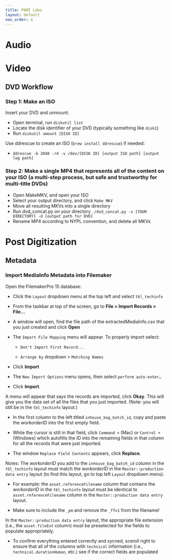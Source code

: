 ```yaml
---
title: PAMI Labs
layout: default
nav_order: 4
---
```


# Audio
# Video

## DVD Workflow

### Step 1: Make an ISO

Insert your DVD and unmount:
  * Open terminal, run `diskutil list`
  * Locate the disk identifier of your DVD (typically something like `disk1`)
  * Run `diskutil umount [DISK ID]`

Use ddrescue to create an ISO (`brew install ddrescue`) if needed:
  *  `ddrescue -b 2048 -r4 -v /dev/[DISK ID] [output ISO path] [output log
path]`

### Step 2: Make a single MP4 that represents all of the content on your ISO (a multi-step process, but safe and trustworthy for multi-title DVDs)
  * Open MakeMKV, and open your ISO
  * Select your output directory, and click `Make MKV`
  * Move all resulting MKVs into a single directory
  * Run dvd_concat.py on your directory `./dvd_concat.py -s [YOUR DIRECTORY] -d [output path for DVD]`
  * Rename MP4 according to NYPL convention, and delete all MKVs

# Post Digitization

## Metadata

### Import MediaInfo Metadata into Filemaker

Open the FilemakerPro 15 database:

  * Click the `Layout` dropdown menu at the top left and select `tbl_techinfo`

  * From the taskbar at top of the screen, go to **File > Import Records > File...**
  
  * A window will open, find the file path of the extractedMediaInfo.csv that you just created and click **Open**

  * The `Import File Mapping` menu will appear. To properly import select:

    * `Don't Import First Record...`

    * `Arrange by` dropdown > `Matching Names`

  * Click  **Import**

  * The `New Import Options` menu opens, then select `perform auto-enter…`

  * Click  **Import**.

A menu will appear that says the records are imported, click **Okay**. This will give you the data set of all the files that you just imported. (Note: you will still be in the `tbl_techinfo` layout.)

  * In the first column to the left titled `inhouse_bag_batch_id`, copy and paste the _workorderID_ into the first empty field.

  * While the cursor is still in that field, click `Command +` (Mac) or `Control +` (Windows) which autofills the ID into the remaining fields in that column for all the records that were just imported.

  * The window `Replace Field Contents` appears, click **Replace**.

Notes: The _workorderID_ you add to the `inhouse_bag_batch_id` column in the `tbl_techinfo` layout must match the _workorderID_ in the `Master::production data entry` layout (to find this layout, go to top left `Layout` dropdown menu).

  * For example: the `asset.referenceFilename` column that contains the _workorderID_ in the `tbl_techinfo` layout must be identical to `asset.referenceFilename` column in the `Master::production data entry` layout.

  * Make sure to include the `_pm` and remove the `_ffv1` from the filename!

In the `Master::production data entry` layout, the appropriate file extension (i.e., the `asset.fileExt` column) must be preselected for the fields to populate appropriately.

  * To confirm everything entered correctly and sycned, sceroll right to ensure that all of the columns with `technical` information (i.e., `technical.durationHuman`, etc.) see if the correct fields are populated
